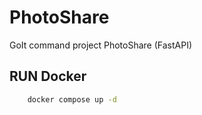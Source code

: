 # PhotoShare
GoIt command project PhotoShare (FastAPI)


## RUN Docker 

```sh
    docker compose up -d 
```

